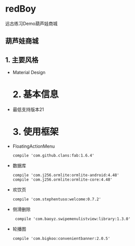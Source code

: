 # redBoy
远古练习Demo葫芦娃商城
## 葫芦娃商城

## 1. 主要风格

- Material Design

  # 2. 基本信息

- 最低支持版本21

  # 3. 使用框架

- FloatingActionMenu

  ```
  compile 'com.github.clans:fab:1.6.4'
  ```

- 数据库

  ```
  compile 'com.j256.ormlite:ormlite-android:4.48'
  compile 'com.j256.ormlite:ormlite-core:4.48'
  ```

- 欢饮页

  ```
  compile 'com.stephentuso:welcome:0.7.2'
  ```

- 侧滑删除

  ```
   compile 'com.baoyz.swipemenulistview:library:1.3.0'
  ```

- 轮播图

  ```
  compile 'com.bigkoo:convenientbanner:2.0.5'
  ```
